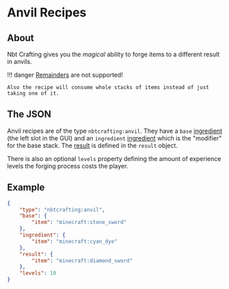 # Anvil Recipes
## About
Nbt Crafting gives you the *magical* ability to forge items to a different result in anvils.

!!! danger
	[Remainders](../../recipe-parts/ingredients/remainders) are not supported!
	
	Also the recipe will consume whole stacks of items instead of just taking one of it.

## The JSON
Anvil recipes are of the type `nbtcrafting:anvil`. They have a `base` [ingredient] \(the left slot in the GUI) and an `ingredient` [ingredient] which is the "modifier" for the base stack.
The [result] is defined in the `result` object.

There is also an optional `levels` property defining the amount of experience levels the forging process costs the player.

[ingredient]: ../../recipe-parts/ingredients/ingredients
[result]: ../../recipe-parts/results

## Example
```json
{
	"type": "nbtcrafting:anvil",
	"base": {
		"item": "minecraft:stone_sword"
	},
	"ingredient": {
		"item": "minecraft:cyan_dye"
	},
	"result": {
		"item": "minecraft:diamond_sword"
	},
	"levels": 10
}
```
